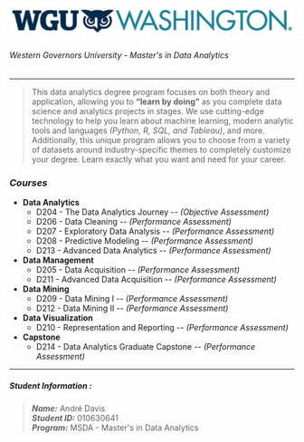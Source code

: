 ![WGU Washington Logo](./Images/WGU-Washington-Logo.png)
###### Western Governors University - Master's in Data Analytics

<hr />

> This data analytics degree program focuses on both theory and application, allowing you to **“learn by doing”** 
> as you complete data science and analytics projects in stages. We use cutting-edge technology to help you learn about 
> machine learning, modern analytic tools and languages *(Python, R, SQL, and Tableau)*, and more. Additionally, 
> this unique program allows you to choose from a variety of datasets around industry-specific themes to completely 
> customize your degree. Learn exactly what you want and need for your career.

### ***Courses***

* **Data Analytics**
  * D204 - The Data Analytics Journey -- *(Objective Assessment)*
  * D206 - Data Cleaning  -- *(Performance Assessment)*
  * D207 - Exploratory Data Analysis  -- *(Performance Assessment)*
  * D208 - Predictive Modeling  -- *(Performance Assessment)*
  * D213 - Advanced Data Analytics  -- *(Performance Assessment)*
* **Data Management**
  * D205 - Data Acquisition  -- *(Performance Assessment)*
  * D211 - Advanced Data Acquisition --  *(Performance Assessment)*
* **Data Mining**
  * D209 - Data Mining I --  *(Performance Assessment)*
  * D212 - Data Mining II --  *(Performance Assessment)*
* **Data Visualization**
  * D210 - Representation and Reporting --  *(Performance Assessment)*
* **Capstone**
  * D214 - Data Analytics Graduate Capstone --  *(Performance Assessment)*

<hr />

##### Student Information :
> ***Name:*** André Davis <br />
> ***Student ID:*** 010630641 <br />
> ***Program:*** MSDA - Master's in Data Analytics